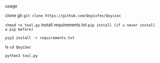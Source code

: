 usage

clone git
```git clone https://github.com/Qoyixfex/Qoyisec```

```chmod +x tool.py```
install requirements.txt
```pip install (if u never install a pip before)```

```pip3 install -r requirements.txt```

ls
```cd QoyiSec```

```python3 tool.py```
